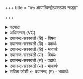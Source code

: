 +++
title = "४७ आयात्विन्द्रोऽवसऽउप नऽइह"

+++
<details><summary>पदपाठः</summary>

आ। या॒तु॒। इन्द्रः॑। अव॑से। उप॑। नः॒। इ॒ह। स्तु॒तः। स॒ध॒मादिति॑ सध॒ऽमात्। अ॒स्तु॒। शूरः॑। वा॒वृ॒धा॒नः। व॒वृ॒धा॒नऽइति॑ ववृधा॒नः। तवि॑षीः। यस्य॑। पू॒र्वीः। द्यौः। न। क्ष॒त्रम्। अ॒भिभूतीत्य॒भिऽभू॑ति। पुष्या॑त्। ४७।
</details>

<details><summary>अधिमन्त्रम् (VC)</summary>

- इन्द्रो देवता
- वामदेव ऋषिः
- भुरिक्पङ्क्तिः
- पञ्चमः
</details>

<details><summary>दयानन्द-सरस्वती (हि) - विषयः</summary>

अब राजधर्मविषय को अगले मन्त्र में कहा है ॥
</details>

<details><summary>दयानन्द-सरस्वती (हि) - पदार्थः</summary>

पदार्थान्वयभाषाः -  जो (इन्द्रः) परमैश्वर्य का धारण करनेहारा (इह) इस वर्त्तमान काल में (स्तुतः) प्रशंसा को प्राप्त हुआ (शूरः) निर्भय वीर पुरुष (पूर्वीः) पूर्व विद्वानों ने अच्छी शिक्षा से उत्तम की हुई (तविषीः) सेनाओं को (वावृधानः) अत्यन्त बढ़ानेहारा जन (यस्य) जिस का (अभिभूति) शत्रुओं का तिरस्कार करनेहारा (क्षत्रम्) राज्य (द्यौः) सूर्य के प्रकाश के (न) समान वर्त्तता है जो (नः) हम को (पुष्यात्) पुष्ट करे वह हमारे (अवसे) रक्षा आदि के लिये (उप, आ, यातु) समीप प्राप्त होवे और (सधमात्) समान स्थानवाला (अस्तु) होवे ॥४७ ॥
</details>

<details><summary>दयानन्द-सरस्वती (हि) - भावार्थः</summary>

भावार्थभाषाः -  जो मनुष्य सूर्य के समान न्याय और विद्या दोनों के प्रकाश करनेहारे, सत्कृत हर्ष और पुष्टि से युक्त सेनावाले, प्रजा की पुष्टि और दुष्टों का नाश करनेहारे हों, वे राज्याधिकारी होवें ॥४७ ॥
</details>

<details><summary>दयानन्द-सरस्वती (सं) - विषयः</summary>

अथ राजधर्मविषयमाह ॥
</details>

<details><summary>दयानन्द-सरस्वती (सं) - पदार्थः</summary>

पदार्थान्वयभाषाः -  य इन्द्र इह स्तुतः शूरः पूर्वीस्तविषीर्वावृधानो यस्याभिभूति क्षत्रं द्यौर्न वर्त्तते, यो नः पुष्यात् सोऽस्माकमवस उपायातु सधमादस्तु ॥४७ ॥
</details>

<details><summary>दयानन्द-सरस्वती (सं) - भावार्थः</summary>

भावार्थभाषाः -  ये मनुष्याः सूर्यवत् न्यायविद्योभयप्रकाशकाः सत्कृतहृष्टपुष्टसेनाः प्रजापोषका दुष्टविनाशकाः स्युस्ते राज्याधिकारिणः सन्तु ॥४७ ॥
</details>

<details><summary>सविता जोशी ← दयानन्दः (म) - भावार्थः</summary>

भावार्थभाषाः -  जी माणसे सूर्यासारखी न्यायदक्ष व विद्येचा प्रसार, प्रचार करण्यास सक्षम असून, सुसज्जित सेनेने प्रजेचे रक्षण करतात आणि दुष्टांचा नायनाट करतात त्यांनीच राज्याधिकारी बनावे.
</details>